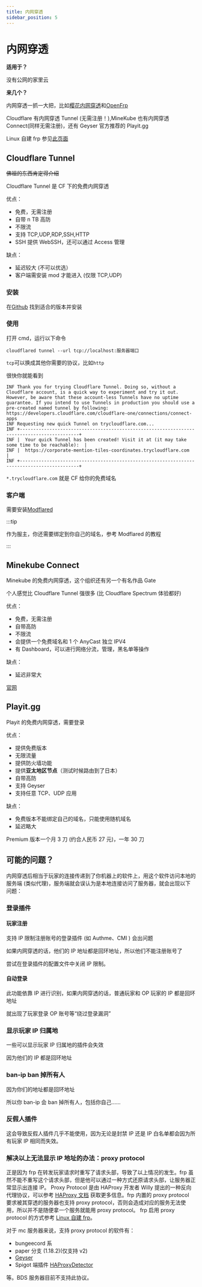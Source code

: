 ```yaml
---
title: 内网穿透
sidebar_position: 5
---
```


# 内网穿透

**适用于？**

没有公网的家里云

**来几个？**

内网穿透一抓一大把，比如[樱花内网穿透](https://www.natfrp.com/)和[OpenFrp](https://www.openfrp.net/)

Cloudflare 有内网穿透 Tunnel (无需注册！),MineKube 也有内网穿透 Connect(同样无需注册)，还有 Geyser 官方推荐的 Playit.gg

Linux 自建 frp 参见[此页面](https://nitwikit.8aka.org/advance/Linux/frp)

## Cloudflare Tunnel

~~佛祖的东西肯定得介绍~~

Cloudflare Tunnel 是 CF 下的免费内网穿透

优点：

* 免费，无需注册
* 自带 n TB 高防
* 不限流
* 支持 TCP,UDP,RDP,SSH,HTTP
* SSH 提供 WebSSH，还可以通过 Access 管理

缺点：

* 延迟较大 (不可以优选）
* 客户端需安装 mod 才能进入 (仅限 TCP,UDP)

### 安装

在[Github](https://github.com/cloudflare/cloudflared/releases) 找到适合的版本并安装

### 使用

打开 cmd，运行以下命令

```shell
cloudflared tunnel --url tcp://localhost:服务器端口
```

`tcp`可以换成其他你需要的协议，比如`http`

很快你就能看到

<!--markdownlint-disable line-length-->

```text
INF Thank you for trying Cloudflare Tunnel. Doing so, without a Cloudflare account, is a quick way to experiment and try it out. However, be aware that these account-less Tunnels have no uptime guarantee. If you intend to use Tunnels in production you should use a pre-created named tunnel by following: https://developers.cloudflare.com/cloudflare-one/connections/connect-apps
INF Requesting new quick Tunnel on trycloudflare.com...
INF +--------------------------------------------------------------------------------------------+
INF |  Your quick Tunnel has been created! Visit it at (it may take some time to be reachable):  |
INF |  https://corporate-mention-tiles-coordinates.trycloudflare.com                             |
INF +--------------------------------------------------------------------------------------------+
```

`*.trycloudflare.com` 就是 CF 给你的免费域名

<!--markdownlint-disable line-length-->

### 客户端

需要安装[Modflared](https://modrinth.com/mod/modflared)

:::tip

作为服主，你还需要绑定到你自己的域名，参考 Modflared 的教程

:::

## Minekube Connect

Minekube 的免费内网穿透，这个组织还有另一个有名作品 Gate

个人感觉比 Cloudflare Tunnel 强很多 (比 Cloudflare Spectrum 体验都好)

优点：

* 免费，无需注册
* 自带高防
* 不限流
* 会提供一个免费域名和 1 个 AnyCast 独立 IPV4
* 有 Dashboard，可以进行网络分流，管理，黑名单等操作

缺点：

* 延迟非常大

[官网](https://connect.minekube.com/)

## Playit.gg

Playit 的免费内网穿透，需要登录

优点：

* 提供免费版本
* 无限流量
* 提供防火墙功能
* 提供**亚太地区节点**（测试时候路由到了日本）
* 自带高防
* 支持 Geyser
* 支持任意 TCP、UDP 应用

缺点：

* 免费版本不能绑定自己的域名，只能使用随机域名
* 延迟略大

Premium 版本一个月 3 刀 (约合人民币 27 元)，一年 30 刀

## 可能的问题？

内网穿透后相当于玩家的连接传递到了你机器上的软件上，用这个软件访问本地的服务端 (类似代理)，服务端就会误认为是本地连接访问了服务器，就会出现以下问题：

### 登录插件

#### 玩家注册

支持 IP 限制注册账号的登录插件 (如 Authme、CMI ) 会出问题

如果内网穿透的话，他们的 IP 地址都是回环地址，所以他们不能注册账号了

尝试在登录插件的配置文件中关闭 IP 限制。

#### 自动登录

此功能依靠 IP 进行识别，如果内网穿透的话，普通玩家和 OP 玩家的 IP 都是回环地址

就出现了玩家登录 OP 账号等“绕过登录漏洞”

### 显示玩家 IP 归属地

一些可以显示玩家 IP 归属地的插件会失效

因为他们的 IP 都是回环地址

### ban-ip ban 掉所有人

因为你们的地址都是回环地址

所以你 ban-ip 会 ban 掉所有人，包括你自己......

### 反假人插件

这会导致反假人插件几乎不能使用，因为无论是封禁 IP 还是 IP 白名单都会因为所有玩家 IP 相同而失效。

### 解决以上无法显示 IP 地址的办法：proxy protocol

正是因为 frp 在转发玩家请求时重写了请求头部，导致了以上情况的发生。frp 虽然不能不重写这个请求头部，但是他可以通过一种方式还原请求头部，让服务器正常显示出连接 IP。
Proxy Protocol 是由 HAProxy 开发者 Willy 提出的一种反向代理协议，可以参考
[HAProxy 文档](http://www.haproxy.org/download/1.8/doc/proxy-protocol.txt)
获取更多信息。frp 内置的 proxy protocol 要求被其穿透的服务器也支持 proxy protocol，否则会造成对应的服务无法使用，所以并不是随便拿一个服务就能用 proxy protocol。
frp 启用 proxy protocol 的方式参考 [Linux 自建 frp](/advance/Linux/frp)。

对于 mc 服务器来说，支持 proxy protocol 的软件有：

* bungeecord 系
* paper 分支 (1.18.2)(仅支持 v2)
* [Geyser](/Java/process/mobile-player/Geyser/introduction/FAQ#frp搭建内网穿透想显示真实ip怎么办)
* Spigot 端插件 [HAProxyDetector](https://github.com/andylizi/haproxy-detector)

等。BDS 服务器目前不支持此协议。
